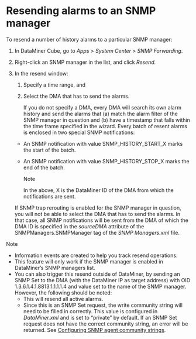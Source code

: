 # Resending alarms to an SNMP manager

To resend a number of history alarms to a particular SNMP manager:

1. In DataMiner Cube, go to *Apps* > *System Center* \> *SNMP Forwarding*.

2. Right-click an SNMP manager in the list, and click *Resend.*

3. In the resend window:

    1. Specify a time range, and

    2. Select the DMA that has to send the alarms.

        If you do not specify a DMA, every DMA will search its own alarm history and send the alarms that (a) match the alarm filter of the SNMP manager in question and (b) have a timestamp that falls within the time frame specified in the wizard.     Every batch of resent alarms is enclosed in two special SNMP notifications:

    - An SNMP notification with value SNMP_HISTORY_START_X marks the start of the batch.

    - An SNMP notification with value SNMP_HISTORY_STOP_X marks the end of the batch.

        > [!NOTE]
        > In the above, X is the DataMiner ID of the DMA from which the notifications are sent.

    If SNMP trap rerouting is enabled for the SNMP manager in question, you will not be able to select the DMA that has to send the alarms. In that case, all SNMP notifications will be sent from the DMA of which the DMA ID is specified in the *sourceDMA* attribute of the SNMPManagers.SNMPManager tag of the *SNMP Managers.xml* file.

> [!NOTE]
> - Information events are created to help you track resend operations.
> - This feature will only work if the SNMP manager is enabled in DataMiner’s SNMP managers list.
> - You can also trigger this resend outside of DataMiner, by sending an SNMP Set to the DMA (with the DataMiner IP as target address) with OID 1.3.6.1.4.1.8813.1.1.1.1.4 and value set to the name of the SNMP manager. However, the following should be noted:
>     - This will resend all active alarms.
>     - Since this is an SNMP Set request, the write community string will need to be filled in correctly. This value is configured in *DataMiner.xml* and is set to “private” by default. If an SNMP Set request does not have the correct community string, an error will be returned. See [Configuring SNMP agent community strings](Configuring_SNMP_agent_community_strings.md).
>
